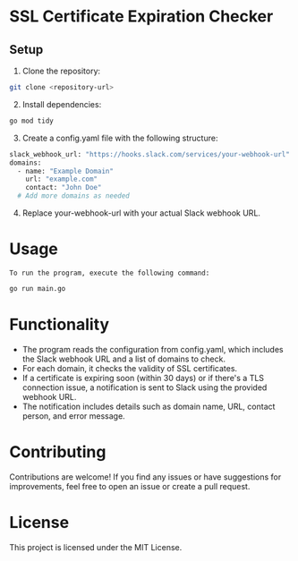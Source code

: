 # SSL Certificate Expiration Checker

## Setup

1. Clone the repository:

```bash
git clone <repository-url>
```

2. Install dependencies:

```bash
go mod tidy
```

3. Create a config.yaml file with the following structure:
```bash
slack_webhook_url: "https://hooks.slack.com/services/your-webhook-url"
domains:
  - name: "Example Domain"
    url: "example.com"
    contact: "John Doe"
  # Add more domains as needed
```

4. Replace your-webhook-url with your actual Slack webhook URL.

# Usage

`To run the program, execute the following command:`
```bash
go run main.go
```

# Functionality
- The program reads the configuration from config.yaml, which includes the Slack webhook URL and a list of domains to check.
- For each domain, it checks the validity of SSL certificates.
- If a certificate is expiring soon (within 30 days) or if there's a TLS connection issue, a notification is sent to Slack using the provided webhook URL.
- The notification includes details such as domain name, URL, contact person, and error message.

# Contributing
Contributions are welcome! If you find any issues or have suggestions for improvements, feel free to open an issue or create a pull request.

# License
This project is licensed under the MIT License.